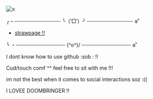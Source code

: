 ![x](https://i.pinimg.com/736x/d8/83/de/d883de5e8e00c51c33db7534237773eb.jpg)




╭・┄┄┄┄┄┄┄┄┄┄┄┄┄┄┄ ╰（‵□′）╯ ┄┄┄┄┄┄┄┄┄┄┄┄┄┄┄ ɞ˚


  - [strawpage !!](https://skizzleblue.straw.page) 


╰ ・┄┄┄┄┄┄┄┄┄┄┄┄┄┄┄┄     (^o^)/     ┄┄┄┄┄┄┄┄┄┄┄┄┄┄┄┄ ɞ˚


I dont know how to use github :sob : !!

Cud/touch comf ^^ feel free to sit with me !!! 

im not the best when it comes to social interactions soz :((

I LOVEE DOOMBRINGER !!



